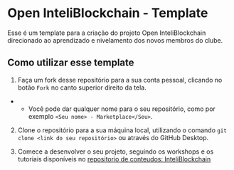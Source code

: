 # Open InteliBlockchain - Template

Esse é um template para a criação do projeto Open InteliBlockchain direcionado ao aprendizado e nivelamento dos novos membros do clube.

## Como utilizar esse template

1. Faça um fork desse repositório para a sua conta pessoal, clicando no botão `Fork` no canto superior direito da tela.
- - Você pode dar qualquer nome para o seu repositório, como por exemplo `<Seu nome> - Marketplace</Seu>`.

2. Clone o repositório para a sua máquina local, utilizando o comando `git clone <link do seu repositório>` ou através do GitHub Desktop.

3. Comece a desenvolver o seu projeto, seguindo os workshops e os tutoriais disponíveis no [repositorio de conteudos: InteliBlockchain](https://github.com/InteliBlockchain/InteliBlockchain)

